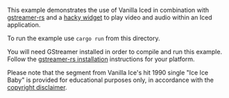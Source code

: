 This example demonstrates the use of Vanilla Iced in combination with [gstreamer-rs](https://github.com/sdroege/gstreamer-rs) and a [hacky widget](../hacky_widget) to play video and audio within an Iced application.

To run the example use `cargo run` from this directory.

You will need GStreamer installed in order to compile and run this example. Follow the [gstreamer-rs installation](https://github.com/sdroege/gstreamer-rs?tab=readme-ov-file#installation) instructions for your platform.

Please note that the segment from Vanilla Ice's hit 1990 single "Ice Ice Baby" is provided for educational purposes only, in accordance with the [copyright disclaimer](../../_sample_data/COPYRIGHT_DISCLAIMER.md).